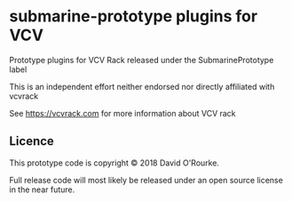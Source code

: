 # submarine-prototype plugins for VCV
Prototype plugins for VCV Rack released under the SubmarinePrototype label

This is an independent effort neither endorsed nor directly affiliated with vcvrack

See https://vcvrack.com for more information about VCV rack

## Licence
This prototype code is copyright © 2018 David O'Rourke.

Full release code will most likely be released under an open source license in the near future.

